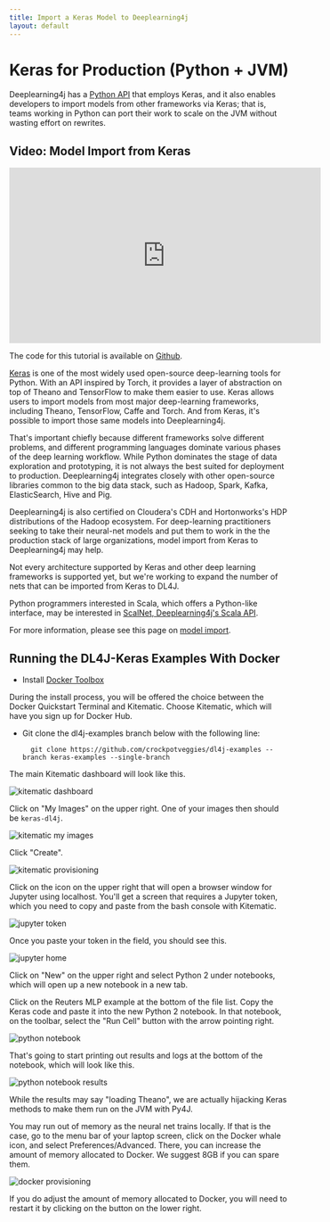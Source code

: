 ```yaml
---
title: Import a Keras Model to Deeplearning4j 
layout: default
---
```


# Keras for Production (Python + JVM)

Deeplearning4j has a [Python API](https://github.com/crockpotveggies/dl4j-examples/tree/keras-examples/dl4j-keras-examples) that employs Keras, and it also enables developers to import models from other frameworks via Keras; that is, teams working in Python can port their work to scale on the JVM without wasting effort on rewrites. 

## Video: Model Import from Keras

<iframe width="560" height="315" src="https://www.youtube.com/embed/bI1aR1Tj2DM" frameborder="0" allowfullscreen></iframe>

The code for this tutorial is available on [Github](https://gist.github.com/tomthetrainer/f6e073444286e5d97d976bd77292a064).

[Keras](keras.io) is one of the most widely used open-source deep-learning tools for Python. With an API inspired by Torch, it provides a layer of abstraction on top of Theano and TensorFlow to make them easier to use. Keras allows users to import models from most major deep-learning frameworks, including Theano, TensorFlow, Caffe and Torch. And from Keras, it's possible to import those same models into Deeplearning4j. 

That's important chiefly because different frameworks solve different problems, and different programming languages dominate various phases of the deep learning workflow. While Python dominates the stage of data exploration and prototyping, it is not always the best suited for deployment to production. Deeplearning4j integrates closely with other open-source libraries common to the big data stack, such as Hadoop, Spark, Kafka, ElasticSearch, Hive and Pig. 

Deeplearning4j is also certified on Cloudera's CDH and Hortonworks's HDP distributions of the Hadoop ecosystem. For deep-learning practitioners seeking to take their neural-net models and put them to work in the the production stack of large organizations, model import from Keras to Deeplearning4j may help. 

Not every architecture supported by Keras and other deep learning frameworks is supported yet, but we're working to expand the number of nets that can be imported from Keras to DL4J. 

Python programmers interested in Scala, which offers a Python-like interface, may be interested in [ScalNet, Deeplearning4j's Scala API](https://github.com/deeplearning4j/scalnet). 

For more information, please see this page on [model import](https://deeplearning4j.org/model-import-keras).

## Running the DL4J-Keras Examples With Docker

* Install [Docker Toolbox](https://www.docker.com/products/docker-toolbox)

During the install process, you will be offered the choice between the Docker Quickstart Terminal and Kitematic. Choose Kitematic, which will have you sign up for Docker Hub. 

* Git clone the dl4j-examples branch below with the following line:


        git clone https://github.com/crockpotveggies/dl4j-examples --branch keras-examples --single-branch

The main Kitematic dashboard will look like this. 

![kitematic dashboard](./img/kitematic-dashboard.png)

Click on "My Images" on the upper right. One of your images then should be `keras-dl4j`.

![kitematic my images](./img/kitematic-my-images.png)

Click "Create". 

![kitematic provisioning](./img/kitematic-provisioning.jpg)

Click on the icon on the upper right that will open a browser window for Jupyter using localhost. You'll get a screen that requires a Jupyter token, which you need to copy and paste from the bash console with Kitematic.

![jupyter token](./img/jupyter-token.png)

Once you paste your token in the field, you should see this. 

![jupyter home](./img/jupyter-home.jpg)

Click on "New" on the upper right and select Python 2 under notebooks, which will open up a new notebook in a new tab. 

Click on the Reuters MLP example at the bottom of the file list. Copy the Keras code and paste it into the new Python 2 notebook. In that notebook, on the toolbar, select the "Run Cell" button with the arrow pointing right.

![python notebook](./img/python-notebook.png)

That's going to start printing out results and logs at the bottom of the notebook, which will look like this.

![python notebook results](./img/python-notebook-results.png)

While the results may say "loading Theano", we are actually hijacking Keras methods to make them run on the JVM with Py4J. 

You may run out of memory as the neural net trains locally. If that is the case, go to the menu bar of your laptop screen, click on the Docker whale icon, and select Preferences/Advanced. There, you can increase the amount of memory allocated to Docker. We suggest 8GB if you can spare them. 

![docker provisioning](./img/docker-provisioning.jpg)

If you do adjust the amount of memory allocated to Docker, you will need to restart it by clicking on the button on the lower right.

